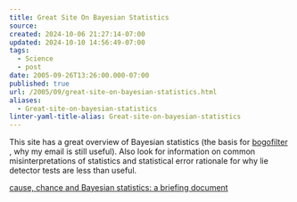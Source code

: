 ```yaml
---
title: Great Site On Bayesian Statistics
source: 
created: 2024-10-06 21:27:14-07:00
updated: 2024-10-10 14:56:49-07:00
tags:
  - Science
  - post
date: 2005-09-26T13:26:00.000-07:00
published: true
url: /2005/09/great-site-on-bayesian-statistics.html
aliases:
  - Great-site-on-bayesian-statistics
linter-yaml-title-alias: Great-site-on-bayesian-statistics
---
```



This site has a great overview of Bayesian statistics (the basis for [bogofilter](https://bogofilter.sourceforge.net/) , why my email is still useful). Also look for information on common misinterpretations of statistics and statistical error rationale for why lie detector tests are less than useful.  
  
[cause, chance and Bayesian statistics: a briefing document](https://www.abelard.org/briefings/bayes.htm)